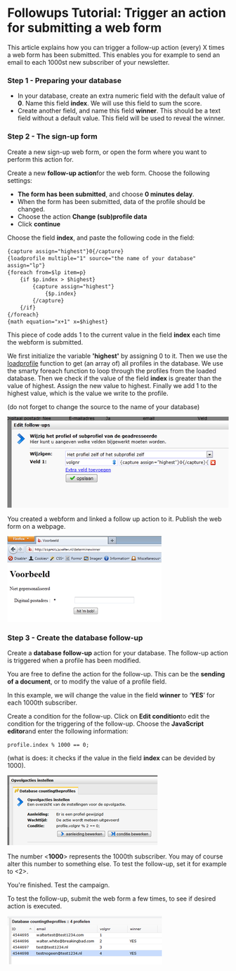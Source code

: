 # Followups Tutorial: Trigger an action for submitting a web form

This article explains how you can trigger a follow-up action (every) X
times a web form has been submitted. This enables you for example to
send an email to each 1000st new subscriber of your newsletter.

### Step 1 - Preparing your database

-   In your database, create an extra numeric field with the default
    value of **0**. Name this field **index**. We will use this field to
    sum the score.
-   Create another field, and name this field **winner**. This should be
    a text field without a default value. This field will be used to
    reveal the winner.

### Step 2 - The sign-up form

Create a new sign-up web form, or open the form where you want to
perform this action for.

Create a new **follow-up action**for the web form. Choose the following
settings:

-   **The form has been submitted**, and choose **0 minutes delay**.
-   When the form has been submitted, data of the profile should be
    changed.
-   Choose the action **Change (sub)profile data**
-   Click **continue**

Choose the field **index**, and paste the following code in the field:

```
{capture assign="highest"}0{/capture}
{loadprofile multiple="1" source="the name of your database" assign="lp"}
{foreach from=$lp item=p}
    {if $p.index > $highest}
        {capture assign="highest"}
            {$p.index}
        {/capture}
    {/if}
{/foreach}
{math equation="x+1" x=$highest}
```

This piece of code adds 1 to the current value in the field **index**
each time the webform is submitted.

We first initialize the variable **'highest'** by assigning 0 to it.
Then we use the
[loadprofile](./loadprofile-and-loadsubprofile.md)
function to get (an array of) all profiles in the database. We use the
smarty foreach function to loop through the profiles from the loaded
database. Then we check if the value of the field **index** is greater
than the value of highest. Assign the new value to highest. Finally we
add 1 to the highest value, which is the value we write to the profile.

(do not forget to change the source to the name of your database)

![](../images/followupcode.png)

You created a webform and linked a follow up action to it. Publish the
web form on a webpage.

![](../images/website.png)

### Step 3 - Create the database follow-up

Create a **database follow-up** action for your database. The follow-up
action is triggered when a profile has been modified.

You are free to define the action for the follow-up. This can be the
**sending of a document**, or to modify the value of a profile field.

In this example, we will change the value in the field **winner** to
‘**YES**’ for each 1000th subscriber.

Create a condition for the follow-up. Click on **Edit condition**to edit
the condition for the triggering of the follow-up. Choose the
**JavaScript editor**and enter the following information:

    profile.index % 1000 == 0;
        

(what is does: it checks if the value in the field **index** can be
devided by 1000).

![](../images/profilevolgnummer.png)

The number \<**1000**\> represents the 1000th subscriber. You may of
course alter this number to something else. To test the follow-up, set
it for example to \<2\>.

You're finished. Test the campaign.

To test the follow-up, submit the web form a few times, to see if
desired action is executed.

![](../images/databaseview.png)
